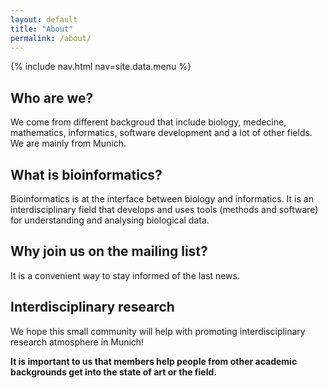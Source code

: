 ```yaml
---
layout: default
title: "About"
permalink: /about/
---
```


{% include nav.html nav=site.data.menu %}

## Who are we? ##
We come from different backgroud that include biology, medecine, mathematics, informatics, software development and a lot of other fields.
We are mainly from Munich.

## What is bioinformatics? ##
Bioinformatics is at the interface between biology and informatics.
It is an interdisciplinary field that develops and uses tools (methods and software) for understanding and analysing biological data.

## Why join us on the mailing list? ##
It is a convenient way to stay informed of the last news.

## Interdisciplinary research ##
We hope this small community will help with promoting interdisciplinary research atmosphere in Munich!

**It is important to us that members help people from other academic backgrounds get into the state of art or the field.**
